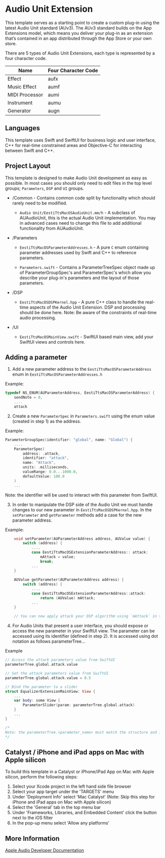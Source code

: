 # Audio Unit Extension
This template serves as a starting point to create a custom plug-in using the latest Audio Unit standard (AUv3). The AUv3 standard builds on the App Extensions model, which means you deliver your plug-in as an extension that’s contained in an app distributed through the App Store or your own store.

There are 5 types of Audio Unit Extensions, each type is represented by a four character code.

|Name|Four Character Code|
|---|---|
|Effect|aufx|
|Music Effect|aumf|
|MIDI Processor|aumi|
|Instrument|aumu|
|Generator|augn|


## Languages
This template uses Swift and SwiftUI for business logic and user interface, C++ for real-time constrained areas and Objective-C for interacting between Swift and C++.

## Project Layout
This template is designed to make Audio Unit development as easy as possible. In most cases you should only need to edit files in the top level groups; `Parameters`, `DSP` and `UI` groups.

* /Common - Contains common code split by functionality which should rarely need to be modified. 
	* `Audio Unit/EestiTtsMacOSAudioUnit.mm/h` - A subclass of AUAudioUnit, this is the actual Audio Unit implementation. You may in advanced cases need to change this file to add additional functionality from AUAudioUnit.  
* /Parameters
	* `EestiTtsMacOSParameterAddresses.h` - A pure `C` enum containing parameter addresses used by Swift and C++ to reference parameters.
	
	* `Parameters.swift` - Contains a ParameterTreeSpec object made up of ParameterGroupSpec's and ParameterSpec's which allow you describe your plug-in's parameters and the layout of those parameters.

* /DSP
	* `EestiTtsMacOSDSPKernel.hpp` - A pure C++ class to handle the real-time aspects of the Audio Unit Extension. DSP and processing should be done here. Note: Be aware of the constraints of real-time audio processing. 
* /UI
	* `EestiTtsMacOSMainView.swift` - SwiftUI based main view, add your SwiftUI views and controls here.

## Adding a parameter
1. Add a new parameter address to the `EestiTtsMacOSParameterAddress` enum in `EestiTtsMacOSParameterAddresses.h` 


Example:

```c
typedef NS_ENUM(AUParameterAddress, EestiTtsMacOSParameterAddress) {
	sendNote = 0,
	....
	attack
```

2. Create a new `ParameterSpec` in `Parameters.swift` using the enum value (created in step 1) as the address.

Example:

```swift
ParameterGroupSpec(identifier: "global", name: "Global") {
	....
	ParameterSpec(
		address: .attack,
		identifier: "attack",
		name: "Attack",
		units: .milliseconds,
		valueRange: 0.0...1000.0,
		defaultValue: 100.0
	)
	...
```
Note: the identifier will be used to interact with this parameter from SwiftUI.

3. In order to manipulate the DSP side of the Audio Unit we must handle changes to our new parameter in `EestiTtsMacOSDSPKernel.hpp`. In the `setParameter` and `getParameter` methods add a case for the new parameter address.

Example:

```cpp
	void setParameter(AUParameterAddress address, AUValue value) {
		switch (address) {
			....
			case EestiTtsMacOSExtensionParameterAddress:: attack:
				mAttack = value;
				break;			
			...
	}
	
	AUValue getParameter(AUParameterAddress address) {
		switch (address) {
			....
			case EestiTtsMacOSExtensionParameterAddress::attack:
				return (AUValue) mAttack;
			...
	}
	
	// You can now apply attack your DSP algorithm using `mAttack` in the `process` call. 
```

4. For Audio Units that present a user interface, you should expose or access the new parameter in your SwiftUI view. The parameter can be accessed using its identifier (defined in step 2). It is accessed using dot notation as follows parameterTree.<ParameterGroupSpec Identifier>.<ParameterGroupSpec Identifier>.<ParameterSpec Identifier>

Example

```Swift
// Access the attack parameters value from SwiftUI
parameterTree.global.attack.value

// Set the attack parameters value from SwiftUI
parameterTree.global.attack.value = 0.5

// Bind the parameter to a slider
struct EqualizerExtensionMainView: View {
	...	
	var body: some View {
		ParameterSlider(param: parameterTree.global.attack)
	}
	...
}

/*
Note: the parameterTree.<parameter_name> must match the structure and identifier of the parameter defined in `Parameters.swift`.
*/
```

## Catalyst / iPhone and iPad apps on Mac with Apple silicon
To build this template in a Catalyst or iPhone/iPad App on Mac with Apple silicon, perform the following steps:  

1. Select your Xcode project in the left hand side file browser
2. Select your app target under the 'TARGETS' menu
3. Under 'Deployment Info' select 'Mac Catalyst' (Note: Skip this step for iPhone and iPad apps on Mac with Apple silicon)
4. Select the 'General' tab in the top menu bar
5. Under 'Frameworks, Libraries, and Embedded Content' click the button next to the  iOS filter
6. In the pop-up menu select 'Allow any platforms'

## More Information
[Apple Audio Developer Documentation](https://developer.apple.com/audio/)

